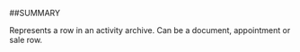 

##SUMMARY

Represents a row in an activity archive. Can be a document, appointment or sale row.



